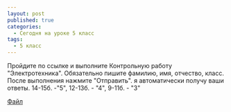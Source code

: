 ```yaml
---
layout: post
published: true
categories:
  - Сегодня на уроке 5 класс
tags:
  - 5 класс
---
```

Пройдите по ссылке и выполните Контрольную работу "Электротехника". Обязательно пишите фамилию, имя, отчество, класс. После выполнения нажмите "Отправить". я автоматически получу ваши ответы.
 14-15б. -"5", 12-13б. - "4", 9-11б. - "3"

[Файл](https://docs.google.com/forms/d/109e9V20pK4x_pIj-twRoW0o78WUhk_YTQ5AxHK6nvCE/edit?usp=sharing)
